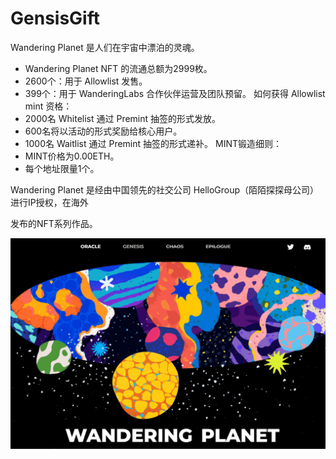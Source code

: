 # GensisGift

Wandering Planet 是人们在宇宙中漂泊的灵魂。
- Wandering Planet NFT 的流通总额为2999枚。
- 2600个：用于 Allowlist 发售。
- 399个：用于 WanderingLabs 合作伙伴运营及团队预留。
如何获得 Allowlist mint 资格：
- 2000名 Whitelist 通过 Premint 抽签的形式发放。
- 600名将以活动的形式奖励给核心用户。
- 1000名 Waitlist 通过 Premint 抽签的形式递补。
MINT锻造细则：
- MINT价格为0.00ETH。
- 每个地址限量1个。

Wandering Planet 是经由中国领先的社交公司 HelloGroup（陌陌探探母公司）进行IP授权，在海外

发布的NFT系列作品。

![NFT](879_new.PNG)
